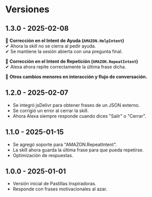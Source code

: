 # Versiones

## 1.3.0 - 2025-02-08
🔹 **Corrección en el Intent de Ayuda (`AMAZON.HelpIntent`)**  
✔ Ahora la skill no se cierra al pedir ayuda.  
✔ Se mantiene la sesión abierta con una pregunta final.  

🔹 **Corrección en el Intent de Repetición (`AMAZON.RepeatIntent`)**  
✔ Alexa ahora repite correctamente la última frase dicha.  

🔹 **Otros cambios menores en interacción y flujo de conversación.**


## 1.2.0 - 2025-02-07
- Se integró jsDelivr para obtener frases de un JSON externo.
- Se corrigió un error al cerrar la skill.
- Ahora Alexa siempre responde cuando dices "Salir" o "Cerrar".

## 1.1.0 - 2025-01-15
- Se agregó soporte para "AMAZON.RepeatIntent".
- La skill ahora guarda la última frase para que pueda repetirse.
- Optimización de respuestas.

## 1.0.0 - 2025-01-01
- Versión inicial de Pastillas Inspiradoras.
- Responde con frases motivacionales al azar.

